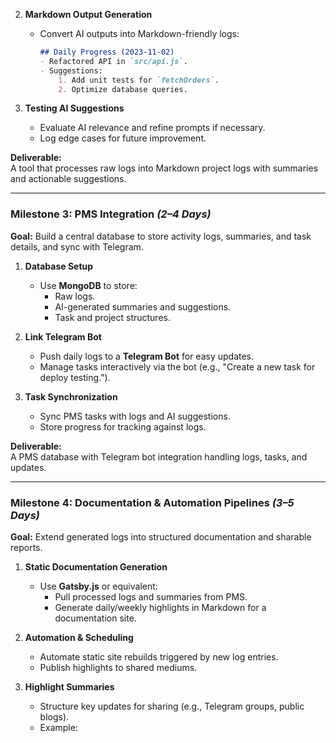 2. **Markdown Output Generation**
   - Convert AI outputs into Markdown-friendly logs:
     ```markdown
     ## Daily Progress (2023-11-02)
     - Refactored API in `src/api.js`.
     - Suggestions:
         1. Add unit tests for `fetchOrders`.
         2. Optimize database queries.
     ```

3. **Testing AI Suggestions**
   - Evaluate AI relevance and refine prompts if necessary.
   - Log edge cases for future improvement.

**Deliverable:**  
A tool that processes raw logs into Markdown project logs with summaries and actionable suggestions.

---

### **Milestone 3: PMS Integration** *(2–4 Days)*  
**Goal:** Build a central database to store activity logs, summaries, and task details, and sync with Telegram.

1. **Database Setup**
   - Use **MongoDB** to store:
     - Raw logs.
     - AI-generated summaries and suggestions.
     - Task and project structures.

2. **Link Telegram Bot**
   - Push daily logs to a **Telegram Bot** for easy updates.
   - Manage tasks interactively via the bot (e.g., "Create a new task for deploy testing.").

3. **Task Synchronization**
   - Sync PMS tasks with logs and AI suggestions.
   - Store progress for tracking against logs.

**Deliverable:**  
A PMS database with Telegram bot integration handling logs, tasks, and updates.

---

### **Milestone 4: Documentation & Automation Pipelines** *(3–5 Days)*  
**Goal:** Extend generated logs into structured documentation and sharable reports.

1. **Static Documentation Generation**
   - Use **Gatsby.js** or equivalent:
     - Pull processed logs and summaries from PMS.
     - Generate daily/weekly highlights in Markdown for a documentation site.

2. **Automation & Scheduling**
   - Automate static site rebuilds triggered by new log entries.
   - Publish highlights to shared mediums.

3. **Highlight Summaries**
   - Structure key updates for sharing (e.g., Telegram groups, public blogs).
   - Example: